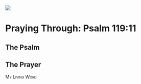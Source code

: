 <img class="intro-right" src="/images/art-paris-psalter.jpg">

<style>
  li {list-style-type: none;}
  p + ul {
    margin-top: -18px;
}
</style>

# Praying Through: Psalm 119:11

## The Psalm

## The Prayer

<div style="font-variant: small-caps;">
My Living Word
</div>
